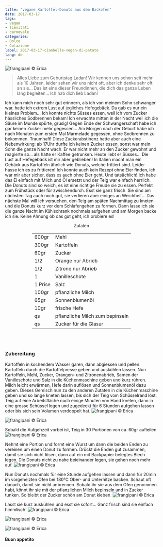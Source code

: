 ```yaml
---
title: "vegane Kartoffel-Donuts aus dem Backofen"
date: 2017-03-17
tags:
- vegan
- lievitati
- carnevale
categories:
- Dolce
- Colazione 
label: 2017-03-17-ciambelle-vegan-di-patate
lang: de 
---
```

![](../2017-03-17-ciambelle-vegan-di-patate-cotte-al-forno/header.jpg "frangipani © Erica")

> Alles Liebe zum Geburtstag Ladan! Wir kennen uns schon seit mehr als 10 Jahren, leider sehen wir uns nicht oft, aber ich denke sehr oft an sie... Das ist eine dieser Freundinnen, die dich das ganze Leben lang begleiten... Ich hab dich lieb Ladan!

Ich kann mich noch sehr gut erinnern, als ich von meinem Sohn schwanger war, hatte ich extrem Lust auf jegliches Hefegebäck. Da gab es nur ein kleines Problem... Ich konnte nichts Süsses essen, weil ich vom Zucker hässliches Sodbrennen bekam! Ich erwachte mitten in der Nacht weil ich die Säure im Munde spürte, grusig! Gegen Ende der Schwangerschaft habe ich gar keinen Zucker mehr gegessen... Am Morgen nach der Geburt habe ich nach Monaten zum ersten Mal Marmelade gegessen, ohne Sodbrennen zu bekommen. Traumhaft! Diese Zuckerabstinenz hatte aber auch eine Nebenwirkung: ab 17Uhr durfte ich keinen Zucker essen, sonst war mein Sohn die ganze Nacht wach. Er war nicht mehr an den Zucker gewohnt und reagierte so... als hätte er Kaffee getrunken. Heute liebt er Süsses... Die Lust auf Hefegebäck ist mir aber geblieben! In Italien macht man ein Gebäck aus Kartoffeln ähnlich wie Donuts, welche frittiert sind. Leider hasse ich es zu frittieren! Ich konnte auch kein Rezept ohne Eier finden, ich war mir aber sicher, dass es auch ohne Eier geht. Und tatsächlich! Ich habe das Ei einfach mit Milch und Öl ersetzt und der Teig war einfach herrlich. Die Donuts sind so weich, es ist eine richtige Freude sie zu essen. Perfekt zum Frühstück oder für zwischendurch. Esst sie ganz frisch. Sie sind am nächsten Tag auch noch gut, sie verlieren aber einiges an Weichheit... Das nächste Mal will ich versuchen, den Teig am späten Nachmittag zu kneten und die Donuts kurz vor dem Schlafengehen zu formen. Dann lasse ich sie die ganze Nacht im Kühlschrank nochmals aufgehen und am Morgen backe ich sie. Keine Ahnung ob das gut geht, ich probiere es!

<div id="wrapper" style="text-align: center">
  <div id="yourdiv" style="display: inline-block;">
    <div class="ingredients">
      <div class="ingredients-title">Zutaten</div>
      <table>
        <tbody>
          </tr>
          <tr>
            <td>600gr</td>
            <td>Mehl</td>
          </tr>
          <tr>
            <td>300gr</td>
            <td>Kartoffeln</td>
          </tr>
          <tr>
            <td>60gr</td>
            <td>Zucker</td>
          </tr>
          <tr>
            <td>1/2</td>
            <td>Orange nur Abrieb</td>
          </tr>
          <tr>
            <td>1/2</td>
            <td>Zitrone nur Abrieb</td>
          </tr>
          <tr>
            <td>1</td>
            <td>Vanilleschote</td>
          </tr>
          <tr>
            <td>1 Prise</td>
            <td>Salz</td>
          </tr>
          <tr>
            <td>100gr</td>
            <td>pflanzliche Milch</td>
          </tr>
          <tr>
            <td>65gr</td>
            <td>Sonnenblumenöl</td>
          </tr>
          <tr>
            <td>10gr</td>
            <td>frische Hefe</td>
          </tr>
          <tr>
            <td>qs</td>
            <td>pflanzliche Milch zum bepinseln</td>
          </tr>
          <tr>
            <td>qs</td>
            <td>Zucker für die Glasur</td>
          </tr>
        </tbody>
      </table>
      <br></br>
    </div>
  </div>
</div>


<h3>
  <font color="grey">
    <i class="fa-solid fa-gears"></i>
  </font> Zubereitung
</h3>

Kartoffeln in kochendem Wasser garen, dann abgiessen und pellen. Kartoffeln durch die Kartoffelpresse geben und auskühlen lassen. Nun Kartoffeln, Mehl, Zucker, Orangen- und Zitronenabrieb, Samen der Vanilleschote und Salz in die Küchenmaschine geben und kurz rühren. Milch leicht erwärmen, Hefe darin auflösen und Sonnenblumenöl dazu geben. Dieses Gemisch nun zu den anderen Zutaten in die Küchenmaschine geben und so lange kneten lassen, bis sich der Teig vom Schüsselrand löst. Teig auf eine Arbeitsfläche noch einige Minuten von Hand kneten, dann in eine grosse Schüssel legen und zugedeckt für 6 Stunden aufgehen lassen oder bis sich sein Volumen verdoppelt hat.
![](../2017-03-17-ciambelle-vegan-di-patate-cotte-al-forno/impasto.jpg "frangipani © Erica")

![](../2017-03-17-ciambelle-vegan-di-patate-cotte-al-forno/impastolievitato.jpg "frangipani © Erica")

Sobald die Aufgehzeit vorbei ist, Teig in 30 Portionen von ca. 60gr aufteilen.
![](../2017-03-17-ciambelle-vegan-di-patate-cotte-al-forno/porzioni.jpg "frangipani © Erica")

Nehmt eine Portion und formt eine Wurst um dann die beiden Enden zu vereinen um einen Donut zu formen. Drückt die Enden gut zusammen, damit sie sich nicht lösen, dann auf ein mit Backpapier belegtes Blech legen. Die Donuts nicht zu nahe beieinander legen, sie gehen noch mehr auf.
![](../2017-03-17-ciambelle-vegan-di-patate-cotte-al-forno/teglia.jpg "frangipani © Erica")

Nun Donuts nochmals für eine Stunde aufgehen lassen und dann für 20min im vorgeheizten Ofen bei 180°C Ober- und Unterhitze backen. Schaut oft danach, damit sie nicht anbrennen. Sobald ihr sie aus dem Ofen genommen habt, könnt ihr sie mit der pflanzlichen Milch bepinseln und in Zucker tunken. So bleibt der Zucker schön am Donut kleben.
![](../2017-03-17-ciambelle-vegan-di-patate-cotte-al-forno/zucchero.jpg "frangipani © Erica")

Lasst sie kurz auskühlen und esst sie sofort... Ganz frisch sind sie einfach himmlisch!
![](../2017-03-17-ciambelle-vegan-di-patate-cotte-al-forno/risultato1.jpg "frangipani © Erica")

![](../2017-03-17-ciambelle-vegan-di-patate-cotte-al-forno/risultato2.jpg "frangipani © Erica")

![](../2017-03-17-ciambelle-vegan-di-patate-cotte-al-forno/risultato3.jpg "frangipani © Erica")

<h4>Buon appetito
  <font color="red">
    <i class="fa-regular fa-face-smile"></i>
  </font>
</h4>
